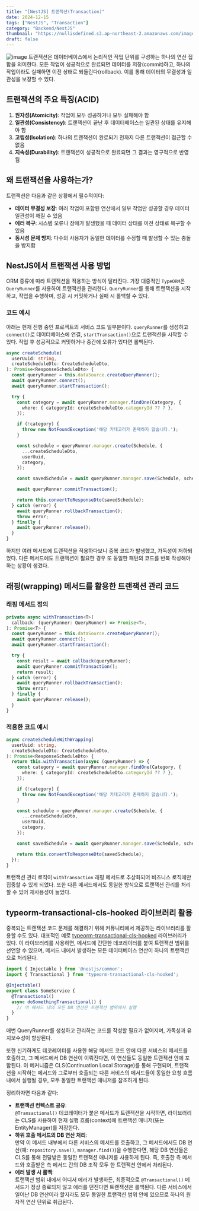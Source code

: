 ```yaml
---
title: "[NestJS] 트랜잭션(Transaction)"
date: 2024-12-15
tags: ["NestJS", "Transaction"]
category: "Backend/NestJS"
thumbnail: "https://nullisdefined.s3.ap-northeast-2.amazonaws.com/images/e48e6fd88f6339a761df1c6155770ce4.png"
draft: false
---
```


![image](https://nullisdefined.s3.ap-northeast-2.amazonaws.com/images/e48e6fd88f6339a761df1c6155770ce4.png)
트랜잭션은 데이터베이스에서 논리적인 작업 단위를 구성하는 하나의 연산 집합을 의미한다. 모든 작업이 성공적으로 완료되면 데이터를 저장(commit)하고, 하나의 작업이라도 실패하면 이전 상태로 되돌린다(rollback). 이를 통해 데이터의 무결성과 일관성을 보장할 수 있다.

## 트랜잭션의 주요 특징(ACID)
1. **원자성(Atomicity)**: 작업이 모두 성공하거나 모두 실패해야 함
2. **일관성(Consistency)**: 트랜잭션이 끝난 후 데이터베이스는 일관된 상태를 유지해야 함
3. **고립성(Isolation)**: 하나의 트랜잭션이 완료되기 전까지 다른 트랜잭션이 접근할 수 없음
4. **지속성(Durability)**: 트랜잭션이 성공적으로 완료되면 그 결과는 영구적으로 반영됨

## 왜 트랜잭션을 사용하는가?
트랜잭션은 다음과 같은 상황에서 필수적이다:
- **데이터 무결성 보장**: 여러 작업이 포함된 연산에서 일부 작업만 성공할 경우 데이터 일관성이 깨질 수 있음
- **에러 복구**: 시스템 오류나 장애가 발생했을 때 데이터 상태를 이전 상태로 복구할 수 있음
- **동시성 문제 방지**: 다수의 사용자가 동일한 데이터를 수정할 때 발생할 수 있는 충돌을 방지함

## NestJS에서 트랜잭션 사용 방법
ORM 종류에 따라 트랜잭션을 적용하는 방식이 달라진다. 가장 대중적인 `TypeORM`은 `QueryRunner`를 사용하여 트랜잭션을 관리한다. `QueryRunner`를 통해 트랜잭션을 시작하고, 작업을 수행하며, 성공 시 커밋하거나 실패 시 롤백할 수 있다.

### 코드 예시
아래는 현재 진행 중인 프로젝트의 서비스 코드 일부분이다. `queryRunner`를 생성하고 `connect()`로 데이터베이스에 연결, `startTransaction()`으로 트랜잭션을 시작할 수 있다. 작업 후 성공적으로 커밋하거나 중간에 오류가 있다면 롤백된다.
```ts title:schedule.service.ts
async createSchedule(
  userUuid: string,
  createScheduleDto: CreateScheduleDto,
): Promise<ResponseScheduleDto> {
  const queryRunner = this.dataSource.createQueryRunner();
  await queryRunner.connect();
  await queryRunner.startTransaction();

  try {
    const category = await queryRunner.manager.findOne(Category, {
      where: { categoryId: createScheduleDto.categoryId ?? 7 },
    });

    if (!category) {
      throw new NotFoundException('해당 카테고리가 존재하지 않습니다.');
    }

    const schedule = queryRunner.manager.create(Schedule, {
      ...createScheduleDto,
      userUuid,
      category,
    });

    const savedSchedule = await queryRunner.manager.save(Schedule, schedule);

    await queryRunner.commitTransaction();

    return this.convertToResponseDto(savedSchedule);
  } catch (error) {
    await queryRunner.rollbackTransaction();
    throw error;
  } finally {
    await queryRunner.release();
  }
}

```

하지만 여러 메서드에 트랜잭션을 적용하다보니 중복 코드가 발생했고, 가독성이 저하되었다. 다른 메서드에도 트랜잭션이 필요한 경우 또 동일한 패턴의 코드를 반복 작성해야 하는 상황이 생겼다. 

## 래핑(wrapping) 메서드를 활용한 트랜잭션 관리 코드
### 래핑 메서드 정의
```ts
private async withTransaction<T>(
  callback: (queryRunner: QueryRunner) => Promise<T>,
): Promise<T> {
  const queryRunner = this.dataSource.createQueryRunner();
  await queryRunner.connect();
  await queryRunner.startTransaction();

  try {
    const result = await callback(queryRunner);
    await queryRunner.commitTransaction();
    return result;
  } catch (error) {
    await queryRunner.rollbackTransaction();
    throw error;
  } finally {
    await queryRunner.release();
  }
}

```

### 적용한 코드 예시
```ts title:schedule.service.ts
async createScheduleWithWrapping(
  userUuid: string,
  createScheduleDto: CreateScheduleDto,
): Promise<ResponseScheduleDto> {
  return this.withTransaction(async (queryRunner) => {
    const category = await queryRunner.manager.findOne(Category, {
      where: { categoryId: createScheduleDto.categoryId ?? 7 },
    });

    if (!category) {
      throw new NotFoundException('해당 카테고리가 존재하지 않습니다.');
    }

    const schedule = queryRunner.manager.create(Schedule, {
      ...createScheduleDto,
      userUuid,
      category,
    });

    const savedSchedule = await queryRunner.manager.save(Schedule, schedule);

    return this.convertToResponseDto(savedSchedule);
  });
}

```

트랜잭션 관리 로직이 `withTransaction` 래핑 메서드로 추상화되어 비즈니스 로직에만 집중할 수 있게 되었다. 또한 다른 메서드에서도 동일한 방식으로 트랜잭션 관리를 처리할 수 있어 재사용성이 늘었다.

## typeorm-transactional-cls-hooked 라이브러리 활용
중복되는 트랜잭션 코드 문제를 해결하기 위해 커뮤니티에서 제공하는 라이브러리를 활용할 수도 있다. 대표적인 예로 [typeorm-transactional-cls-hooked](https://www.npmjs.com/package/typeorm-transactional-cls-hooked) 라이브러리가 있다. 이 라이브러리를 사용하면, 메서드에 간단한 데코레이터를 붙여 트랜잭션 범위를 선언할 수 있으며, 메서드 내에서 발생하는 모든 데이터베이스 연산이 하나의 트랜잭션으로 처리된다.

```ts
import { Injectable } from '@nestjs/common';
import { Transactional } from 'typeorm-transactional-cls-hooked';

@Injectable()
export class SomeService {
  @Transactional()
  async doSomethingTransactional() {
    // 이 메서드 내의 모든 DB 연산은 트랜잭션 범위에서 실행
  }
}

```

매번 QueryRunner를 생성하고 관리하는 코드를 작성할 필요가 없어지며, 가독성과 유지보수성이 향상된다.

또한 신기하게도 데코레이터를 사용한 해당 메서드 코드 안에 다른 서비스의 메서드를 호출하고, 그 메서드에서 DB 연산이 이뤄진다면, 이 연산들도 동일한 트랜잭션 안에 포함된다. 이 메커니즘은 CLS(Continuation Local Storage)를 통해 구현되며, 트랜잭션을 시작하는 메서드와 그로부터 호출되는 다른 서비스의 메서드들이 동일한 요청 흐름 내에서 실행될 경우, 모두 동일한 트랜잭션 매니저를 참조하게 된다.

정리하자면 다음과 같다:
- **트랜잭션 컨텍스트 공유**:  
    `@Transactional()` 데코레이터가 붙은 메서드가 트랜잭션을 시작하면, 라이브러리는 CLS를 사용하여 현재 실행 흐름(context)에 트랜잭션 매니저(또는 EntityManager)를 저장한다.
- **하위 호출 메서드의 DB 연산 처리**:  
    만약 이 메서드 내부에서 다른 서비스의 메서드를 호출하고, 그 메서드에서도 DB 연산(예: `repository.save()`, `manager.find()`)을 수행한다면, 해당 DB 연산들은 CLS를 통해 전달받은 동일한 트랜잭션 매니저를 사용하게 된다. 즉, 호출한 측 메서드와 호출받은 측 메서드 간의 DB 조작 모두 한 트랜잭션 안에서 처리된다.
- **에러 발생 시 롤백**:  
    트랜잭션 범위 내에서 어디서 에러가 발생하든, 최종적으로 `@Transactional()` 메서드가 정상 종료되지 않고 에러를 던진다면 트랜잭션은 롤백된다. 다른 서비스에서 일어난 DB 연산이라 할지라도 모두 동일한 트랜잭션 범위 안에 있으므로 하나의 원자적 연산 단위로 취급된다.